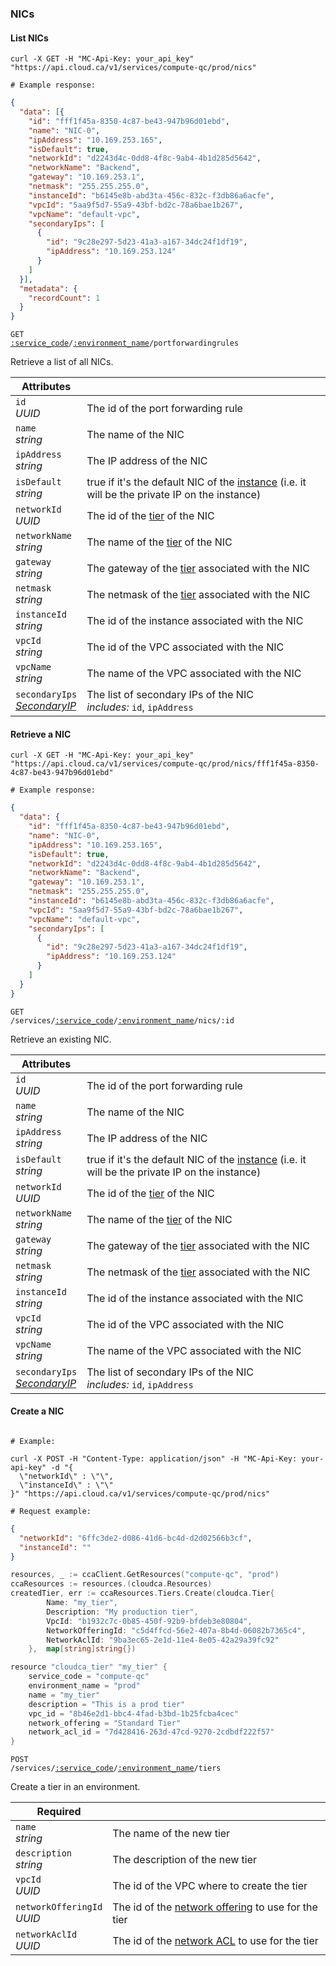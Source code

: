 ### NICs


<!-------------------- LIST NICS -------------------->


#### List NICs


```shell
curl -X GET -H "MC-Api-Key: your_api_key"
"https://api.cloud.ca/v1/services/compute-qc/prod/nics"

# Example response:
```
```json
{
  "data": [{
    "id": "fff1f45a-8350-4c87-be43-947b96d01ebd",
    "name": "NIC-0",
    "ipAddress": "10.169.253.165",
    "isDefault": true,
    "networkId": "d2243d4c-0dd8-4f8c-9ab4-4b1d285d5642",
    "networkName": "Backend",
    "gateway": "10.169.253.1",
    "netmask": "255.255.255.0",
    "instanceId": "b6145e8b-abd3ta-456c-832c-f3db86a6acfe",
    "vpcId": "5aa9f5d7-55a9-43bf-bd2c-78a6bae1b267",
    "vpcName": "default-vpc",
    "secondaryIps": [
      {
        "id": "9c28e297-5d23-41a3-a167-34dc24f1df19",
        "ipAddress": "10.169.253.124"
      }
    ]
  }],
  "metadata": {
    "recordCount": 1
  }
}
```

<code>GET <a href="#service-connections">:service_code</a>/<a href="#environments">:environment_name</a>/portforwardingrules</code>

Retrieve a list of all NICs.

Attributes | &nbsp;
---------- | -----
`id`<br/>*UUID* | The id of the port forwarding rule
`name`<br/>*string* | The name of the NIC
`ipAddress`<br/>*string* | The IP address of the NIC
`isDefault`<br/>*string* | true if it's the default NIC of the [instance](#instances) (i.e. it will be the private IP on the instance)
`networkId`<br/>*UUID* | The id of the [tier](#tiers) of the NIC
`networkName`<br/>*string* | The name of the [tier](#tiers) of the NIC
`gateway`<br/>*string* | The gateway of the [tier](#tiers) associated with the NIC
`netmask`<br/>*string* | The netmask of the [tier](#tiers) associated with the NIC
`instanceId`<br/>*string* | The id of the instance associated with the NIC
`vpcId`<br/>*string* | The id of the VPC associated with the NIC
`vpcName`<br/>*string* | The name of the VPC associated with the NIC
`secondaryIps`<br/>*[SecondaryIP](#list-secondary-ips)* | The list of secondary IPs of the NIC<br/>*includes:* `id`, `ipAddress`


<!-------------------- RETRIEVE A NIC -------------------->


#### Retrieve a NIC


```shell
curl -X GET -H "MC-Api-Key: your_api_key"
"https://api.cloud.ca/v1/services/compute-qc/prod/nics/fff1f45a-8350-4c87-be43-947b96d01ebd"

# Example response:
```
```json
{
  "data": {
    "id": "fff1f45a-8350-4c87-be43-947b96d01ebd",
    "name": "NIC-0",
    "ipAddress": "10.169.253.165",
    "isDefault": true,
    "networkId": "d2243d4c-0dd8-4f8c-9ab4-4b1d285d5642",
    "networkName": "Backend",
    "gateway": "10.169.253.1",
    "netmask": "255.255.255.0",
    "instanceId": "b6145e8b-abd3ta-456c-832c-f3db86a6acfe",
    "vpcId": "5aa9f5d7-55a9-43bf-bd2c-78a6bae1b267",
    "vpcName": "default-vpc",
    "secondaryIps": [
      {
        "id": "9c28e297-5d23-41a3-a167-34dc24f1df19",
        "ipAddress": "10.169.253.124"
      }
    ]
  }
}
```

<code>GET /services/<a href="#service-connections">:service_code</a>/<a href="#environments">:environment_name</a>/nics/:id</code>

Retrieve an existing NIC.

Attributes | &nbsp;
---------- | -----
`id`<br/>*UUID* | The id of the port forwarding rule
`name`<br/>*string* | The name of the NIC
`ipAddress`<br/>*string* | The IP address of the NIC
`isDefault`<br/>*string* | true if it's the default NIC of the [instance](#instances) (i.e. it will be the private IP on the instance)
`networkId`<br/>*UUID* | The id of the [tier](#tiers) of the NIC
`networkName`<br/>*string* | The name of the [tier](#tiers) of the NIC
`gateway`<br/>*string* | The gateway of the [tier](#tiers) associated with the NIC
`netmask`<br/>*string* | The netmask of the [tier](#tiers) associated with the NIC
`instanceId`<br/>*string* | The id of the instance associated with the NIC
`vpcId`<br/>*string* | The id of the VPC associated with the NIC
`vpcName`<br/>*string* | The name of the VPC associated with the NIC
`secondaryIps`<br/>*[SecondaryIP](#list-secondary-ips)* | The list of secondary IPs of the NIC<br/>*includes:* `id`, `ipAddress`


<!-------------------- CREATE A NIC -------------------->


#### Create a NIC


```shell

# Example:

curl -X POST -H "Content-Type: application/json" -H "MC-Api-Key: your-api-key" -d "{
  \"networkId\" : \"\",
  \"instanceId\" : \"\"
}" "https://api.cloud.ca/v1/services/compute-qc/prod/nics"

# Request example:
```
```json
{
  "networkId": "6ffc3de2-d086-41d6-bc4d-d2d02566b3cf",
  "instanceId": ""
}
```
```go
resources, _ := ccaClient.GetResources("compute-qc", "prod")
ccaResources := resources.(cloudca.Resources)
createdTier, err := ccaResources.Tiers.Create(cloudca.Tier{
        Name: "my_tier",
        Description: "My production tier",
        VpcId: "b1932c7c-0b85-450f-92b9-bfdeb3e80804",
        NetworkOfferingId: "c5d4ffcd-56e2-407a-8b4d-06082b7365c4",
        NetworkAclId: "9ba3ec65-2e1d-11e4-8e05-42a29a39fc92"
    },  map[string]string{})
```
```dart
resource "cloudca_tier" "my_tier" {
    service_code = "compute-qc"
    environment_name = "prod"
    name = "my_tier"
    description = "This is a prod tier"
    vpc_id = "8b46e2d1-bbc4-4fad-b3bd-1b25fcba4cec"
    network_offering = "Standard Tier"
    network_acl_id = "7d428416-263d-47cd-9270-2cdbdf222f57"
}
```

<code>POST /services/<a href="#service-connections">:service_code</a>/<a href="#environments">:environment_name</a>/tiers</code>

Create a tier in an environment.

Required | &nbsp;
------ | -----------
`name`<br/>*string* | The name of the new tier
`description`<br/>*string* | The description of the new tier
`vpcId`<br/>*UUID* | The id of the VPC where to create the tier
`networkOfferingId`<br/>*UUID* | The id of the [network offering](#network-offerings) to use for the tier
`networkAclId`<br/>*UUID* | The id of the [network ACL](#network-acls) to use for the tier

